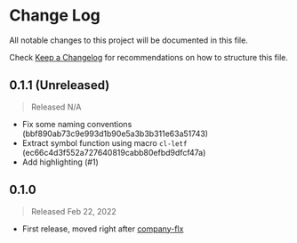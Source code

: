 # Change Log

All notable changes to this project will be documented in this file.

Check [Keep a Changelog](http://keepachangelog.com/) for recommendations on how to structure this file.


## 0.1.1 (Unreleased)
> Released N/A

* Fix some naming conventions (bbf890ab73c9e993d1b90e5a3b3b311e63a51743)
* Extract symbol function using macro `cl-letf` (ec66c4d3f552a727640819cabb80efbd9dfcf47a)
* Add highlighting (#1)

## 0.1.0
> Released Feb 22, 2022

* First release, moved right after [company-flx](https://github.com/PythonNut/company-flx)
